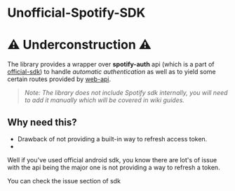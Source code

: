 # Unofficial-Spotify-SDK

# ⚠️ Underconstruction ⚠️

The library provides a wrapper over **spotify-auth** api (which is a part of [official-sdk](https://github.com/spotify/android-sdk)) to handle _automatic authentication_ as well as to yield some certain routes provided by [web-api](https://developer.spotify.com/documentation/web-api/reference-beta/).

> _Note: The library does not include Spotify sdk internally, you will need to add it manually which will be covered in wiki guides._

## Why need this?

- Drawback of not providing a built-in way to refresh access token.
-

Well if you've used official android sdk, you know there are lot's of issue with the api being the major one is not providing a way to refresh a token.

You can check the issue section of sdk
